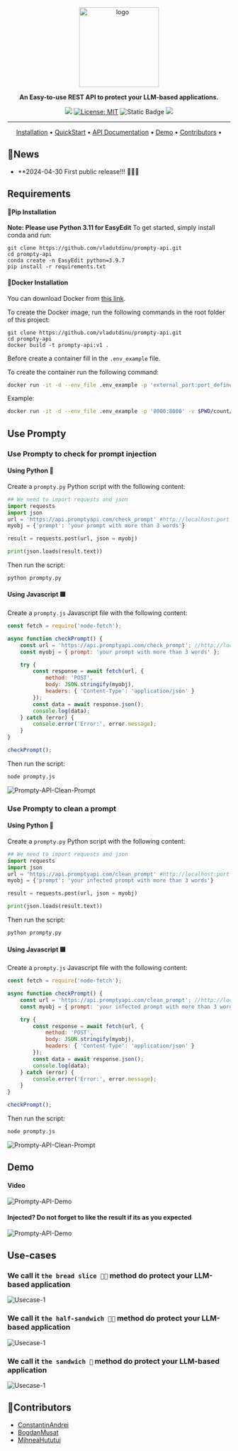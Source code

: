 <div align="center">

<a href="https://promptyapi.com">
    <img src="images/logo.png" width="180px" alt="logo">
</a>

**An Easy-to-use REST API to protect your LLM-based applications.**

![](https://img.shields.io/badge/version-v0.1-blue)
[![License: MIT](https://img.shields.io/badge/License-MIT-green.svg)](https://opensource.org/licenses/MIT)
![Static Badge](https://img.shields.io/badge/last_commit-May-blue)
![](https://img.shields.io/badge/PRs-Welcome-red)

---

<p align="center">
  <a href="#requirements">Installation</a> •
  <a href="#use-prompty">QuickStart</a> •
  <a href="https://api.promptyapi.com/docs">API Documentation</a> •
  <a href="#demo">Demo</a> •
  <a href="#contributors">Contributors</a> •
</p>
</div>

## 🔔News

- **2024-04-30 First public release!!! 🙌😎🎉

## Requirements

#### 🔧Pip Installation

**Note: Please use Python 3.11 for EasyEdit**
To get started, simply install conda and run:

```shell
git clone https://github.com/vladutdinu/prompty-api.git
cd prompty-api
conda create -n EasyEdit python=3.9.7
pip install -r requirements.txt
```

#### 🐳Docker Installation

You can download Docker from [this link](https://docs.docker.com/get-docker/).

To create the Docker image, run the following commands in the root folder of this project:

```shell
git clone https://github.com/vladutdinu/prompty-api.git
cd prompty-api
docker build -t prompty-api:v1 .
```

Before create a container fill in the `.env_example` file.

To create the container run the following command:
```bash
docker run -it -d --env_file .env_example -p 'external_port:port_defined_in_env' -v $PWD/count/count_file.json:path_defined_in_env_for_COUNT_FILE --name prompty-api prompty-api:v1
```

Example:
```bash
docker run -it -d --env_file .env_example -p '8000:8000' -v $PWD/count/count_file.json:/count/count_file.json --name prompty-api prompty-api:v1
```

## Use Prompty

### Use Prompty to check for prompt injection

#### Using Python 🐍

Create a `prompty.py` Python script with the following content:

```python
## We need to import requests and json
import requests
import json
url = 'https://api.promptyapi.com/check_prompt' #http://localhost:port if you use Docker
myobj = {'prompt': 'your prompt with more than 3 words'}

result = requests.post(url, json = myobj)

print(json.loads(result.text))
```

Then run the script:
```bash
python prompty.py
```

#### Using Javascript 🟨

Create a `prompty.js` Javascript file with the following content:

```javascript
const fetch = require('node-fetch');

async function checkPrompt() {
    const url = 'https://api.promptyapi.com/check_prompt'; //http://localhost:port if you use Docker
    const myobj = { prompt: 'your prompt with more than 3 words' };

    try {
        const response = await fetch(url, {
            method: 'POST',
            body: JSON.stringify(myobj),
            headers: { 'Content-Type': 'application/json' }
        });
        const data = await response.json();
        console.log(data);
    } catch (error) {
        console.error('Error:', error.message);
    }
}

checkPrompt();
```

Then run the script:
```bash
node prompty.js
```
![Prompty-API-Clean-Prompt](/images/check_prompt.PNG)

### Use Prompty to clean a prompt

#### Using Python 🐍

Create a `prompty.py` Python script with the following content:

```python
## We need to import requests and json
import requests
import json
url = 'https://api.promptyapi.com/clean_prompt' #http://localhost:port if you use Docker
myobj = {'prompt': 'your infected prompt with more than 3 words'}

result = requests.post(url, json = myobj)

print(json.loads(result.text))
```

Then run the script:
```bash
python prompty.py
```

#### Using Javascript 🟨

Create a `prompty.js` Javascript file with the following content:

```javascript
const fetch = require('node-fetch');

async function checkPrompt() {
    const url = 'https://api.promptyapi.com/clean_prompt'; //http://localhost:port if you use Docker
    const myobj = { prompt: 'your infected prompt with more than 3 words' };

    try {
        const response = await fetch(url, {
            method: 'POST',
            body: JSON.stringify(myobj),
            headers: { 'Content-Type': 'application/json' }
        });
        const data = await response.json();
        console.log(data);
    } catch (error) {
        console.error('Error:', error.message);
    }
}

checkPrompt();
```

Then run the script:
```bash
node prompty.js
```

![Prompty-API-Clean-Prompt](/images/clean_prompt.PNG)

## Demo

#### Video
![Prompty-API-Demo](/images/demo.gif)

#### Injected? Do not forget to like the result if its as you expected
![Prompty-API-Demo](/images/like.gif)

## Use-cases

### We call it `the bread slice 🍞🔪` method do protect your LLM-based application 

![Usecase-1](/images/usecase-1.png)

### We call it `the half-sandwich 🥪🔪` method do protect your LLM-based application 

![Usecase-1](/images/usecase-2.png)

### We call it `the sandwich 🥪` method do protect your LLM-based application 

![Usecase-1](/images/usecase-3.png)


## 🎉Contributors

- [ConstantinAndrei](https://github.com/andrei-ctn)
- [BogdanMusat](https://github.com/musateduardbogdan)
- [MihneaHututui](https://github.com/mihneahututui)
